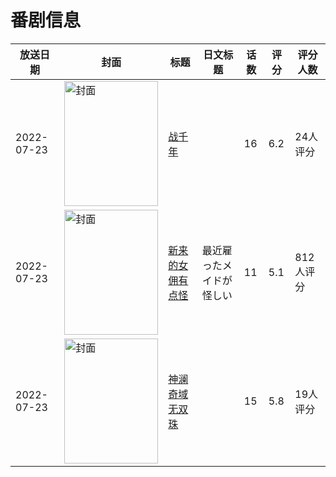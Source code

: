 # 番剧信息

|放送日期|封面|标题|日文标题|话数|评分|评分人数|
|---|---|---|---|---|---|---|
|2022-07-23|<img src="//lain.bgm.tv/pic/cover/c/1d/66/358752_0490J.jpg" alt="封面" style="width:150px;height:200px;object-fit:cover;">|[战千年](https://bangumi.tv/subject/358752)||16|6.2|24人评分|
|2022-07-23|<img src="//lain.bgm.tv/pic/cover/c/25/2f/382852_zIy88.jpg" alt="封面" style="width:150px;height:200px;object-fit:cover;">|[新来的女佣有点怪](https://bangumi.tv/subject/382852)|最近雇ったメイドが怪しい|11|5.1|812人评分|
|2022-07-23|<img src="//lain.bgm.tv/pic/cover/c/92/f0/391849_9k8SX.jpg" alt="封面" style="width:150px;height:200px;object-fit:cover;">|[神澜奇域无双珠](https://bangumi.tv/subject/391849)||15|5.8|19人评分|
